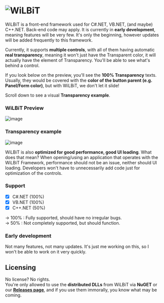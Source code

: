 # ![W](https://cdn.discordapp.com/icons/873990858507186307/069985c1b4a16351efeb250bc22265be.webp?size=32)iLBiT
WiLBiT is a front-end framework used for C#.NET, VB.NET, (and maybe) C++.NET. Back-end code may apply. It is currently in **early development**, meaning features will be very few. It's only the beginning, however updates will be added frequently to this framework.

Currently, it supports **multiple controls**, with all of them having automatic **real transparency**, meaning it won't just have the Transparent color, it will actually have the element of Transparency. You'll be able to see what's behind a control.

If you look below on the preview, you'll see the **100% Transparency** texts. Usually, they would be covered with the **color of the button parent (e.g. Panel/Form color)**, but with WiLBiT, we don't let it slide!

Scroll down to see a visual **Transparency example**.

### WiLBiT Preview

![image](https://user-images.githubusercontent.com/84229419/204539062-3e13e113-f6b9-4c2a-8cc6-8c09c45dbdfd.png)

### Transparency example

![image](https://user-images.githubusercontent.com/84229419/204552105-9b1c9473-db9a-40b4-bd48-a9b25e00f2bf.png)

WiLBiT is also **optimized for good performance, good UI loading**. What does that mean? When opening/using an application that operates with the WiLBiT Framework, performance should not be an issue, neither should UI loading. Developers won't have to unnecessarily add code just for optimization of the controls.

### Support
- [x] C#.NET (100%)
- [x] VB.NET (100%)
- [x] C++.NET (50%)

-> 100% : Fully supported, should have no irregular bugs.\
-> 50% : Not completely supported, but should function.

### Early development

Not many features, not many updates. It's just me working on this, so I won't be able to work on it very quickly.

## Licensing
No license? No rights.\
You're only allowed to use the **distributed DLLs** from WiLBiT via **NuGET** or our [**Releases page**](https://github.com/Pronner/WiLBiT/releases), and if you use them immorally, you know what may be coming.
